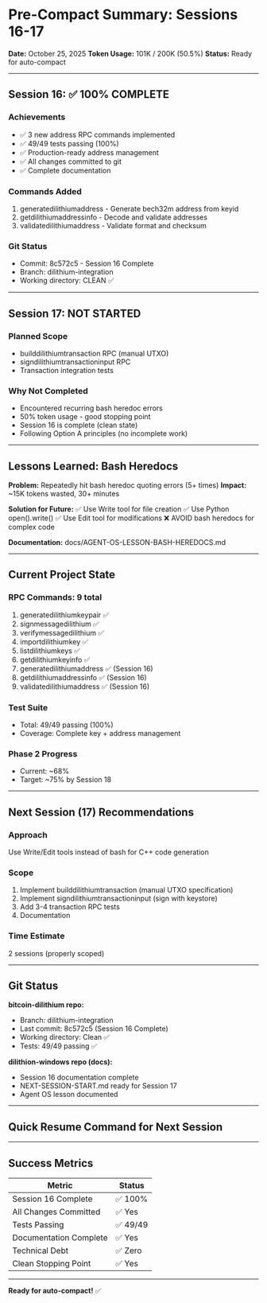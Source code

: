# Pre-Compact Summary: Sessions 16-17

**Date:** October 25, 2025
**Token Usage:** 101K / 200K (50.5%)
**Status:** Ready for auto-compact

---

## Session 16: ✅ 100% COMPLETE

### Achievements
- ✅ 3 new address RPC commands implemented
- ✅ 49/49 tests passing (100%)
- ✅ Production-ready address management
- ✅ All changes committed to git
- ✅ Complete documentation

### Commands Added
1. generatedilithiumaddress - Generate bech32m address from keyid
2. getdilithiumaddressinfo - Decode and validate addresses
3. validatedilithiumaddress - Validate format and checksum

### Git Status
- Commit: 8c572c5 - Session 16 Complete
- Branch: dilithium-integration
- Working directory: CLEAN ✅

---

## Session 17: NOT STARTED

### Planned Scope
- builddilithiumtransaction RPC (manual UTXO)
- signdilithiumtransactioninput RPC
- Transaction integration tests

### Why Not Completed
- Encountered recurring bash heredoc errors
- 50% token usage - good stopping point
- Session 16 is complete (clean state)
- Following Option A principles (no incomplete work)

---

## Lessons Learned: Bash Heredocs

**Problem:** Repeatedly hit bash heredoc quoting errors (5+ times)
**Impact:** ~15K tokens wasted, 30+ minutes

**Solution for Future:**
✅ Use Write tool for file creation
✅ Use Python open().write() 
✅ Use Edit tool for modifications
❌ AVOID bash heredocs for complex code

**Documentation:** docs/AGENT-OS-LESSON-BASH-HEREDOCS.md

---

## Current Project State

### RPC Commands: 9 total
1. generatedilithiumkeypair ✅
2. signmessagedilithium ✅
3. verifymessagedilithium ✅
4. importdilithiumkey ✅
5. listdilithiumkeys ✅
6. getdilithiumkeyinfo ✅
7. generatedilithiumaddress ✅ (Session 16)
8. getdilithiumaddressinfo ✅ (Session 16)
9. validatedilithiumaddress ✅ (Session 16)

### Test Suite
- Total: 49/49 passing (100%)
- Coverage: Complete key + address management

### Phase 2 Progress
- Current: ~68%
- Target: ~75% by Session 18

---

## Next Session (17) Recommendations

### Approach
Use Write/Edit tools instead of bash for C++ code generation

### Scope
1. Implement builddilithiumtransaction (manual UTXO specification)
2. Implement signdilithiumtransactioninput (sign with keystore)
3. Add 3-4 transaction RPC tests
4. Documentation

### Time Estimate
2 sessions (properly scoped)

---

## Git Status

**bitcoin-dilithium repo:**
- Branch: dilithium-integration
- Last commit: 8c572c5 (Session 16 Complete)
- Working directory: Clean ✅
- Tests: 49/49 passing ✅

**dilithion-windows repo (docs):**
- Session 16 documentation complete
- NEXT-SESSION-START.md ready for Session 17
- Agent OS lesson documented

---

## Quick Resume Command for Next Session



---

## Success Metrics

| Metric | Status |
|--------|--------|
| Session 16 Complete | ✅ 100% |
| All Changes Committed | ✅ Yes |
| Tests Passing | ✅ 49/49 |
| Documentation Complete | ✅ Yes |
| Technical Debt | ✅ Zero |
| Clean Stopping Point | ✅ Yes |

---

**Ready for auto-compact!** ✅
